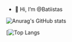 - 👋 Hi, I’m @Batiistas

![Anurag's GitHub stats](https://github-readme-stats.vercel.app/api?username=Batiistas&show_icons=true&theme=radical)


[![Top Langs](https://github-readme-stats.vercel.app/api/top-langs/?username=Batiistas&layout=donut-vertical)
